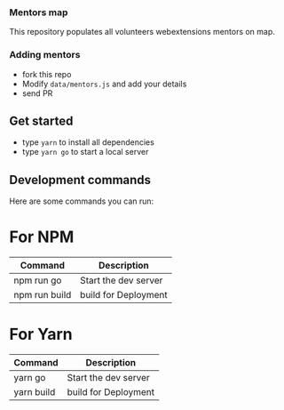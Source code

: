 ### Mentors map

This repository populates all volunteers webextensions mentors on map.

### Adding mentors

- fork this repo
- Modify `data/mentors.js` and add your details
- send PR

## Get started

* type `yarn` to install all dependencies
* type `yarn go` to start a local server 

## Development commands

Here are some commands you can run:

# For NPM

| Command                     | Description          |
|-----------------------------|----------------------|
| npm run go                  | Start the dev server |
| npm run build               | build for Deployment |


# For Yarn

| Command                     | Description          |
|-----------------------------|----------------------|
| yarn go                     | Start the dev server |
| yarn build                  | build for Deployment |
